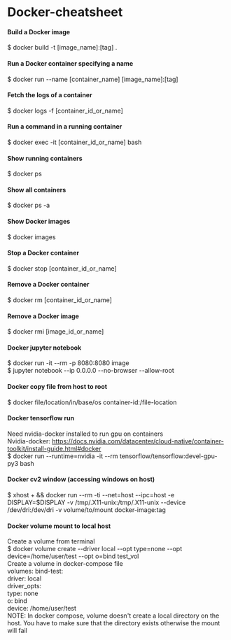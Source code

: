 # Docker-cheatsheet
#### Build a Docker image
$ docker build -t [image_name]:[tag] .
#### Run a Docker container specifying a name
$ docker run --name [container_name] [image_name]:[tag]
#### Fetch the logs of a container
$ docker logs -f [container_id_or_name]
#### Run a command in a running container
$ docker exec -it [container_id_or_name] bash
#### Show running containers
$ docker ps
#### Show all containers
$ docker ps -a
#### Show Docker images
$ docker images
#### Stop a Docker container
$ docker stop [container_id_or_name]
#### Remove a Docker container
$ docker rm [container_id_or_name]
#### Remove a Docker image
$ docker rmi [image_id_or_name]
#### Docker jupyter notebook
$ docker run -it --rm -p 8080:8080 image </br>
$ jupyter notebook --ip 0.0.0.0 --no-browser --allow-root </br>
#### Docker copy file from host to root
$ docker file/location/in/base/os container-id:/file-location </br>
#### Docker tensorflow run
Need nvidia-docker installed to run gpu on containers <br/>
Nvidia-docker: https://docs.nvidia.com/datacenter/cloud-native/container-toolkit/install-guide.html#docker <br/>
$ docker run --runtime=nvidia -it --rm tensorflow/tensorflow:devel-gpu-py3 bash <br/>
#### Docker cv2 window (accessing windows on host)
$ xhost + && docker run --rm -ti --net=host --ipc=host -e DISPLAY=$DISPLAY -v /tmp/.X11-unix:/tmp/.X11-unix --device /dev/dri:/dev/dri -v volume/to/mount docker-image:tag
#### Docker volume mount to local host
Create a volume from terminal <br/>
$ docker volume create --driver local --opt type=none --opt device=/home/user/test --opt o=bind test_vol <br/> 
Create a volume in docker-compose file </br>
volumes:
    bind-test: \
      driver: local \
      driver_opts: \
        type: none \
        o: bind \
        device: /home/user/test \
NOTE: In docker compose, volume doesn't create a local directory on the host. You have to make sure that the directory exists otherwise the mount will fail

